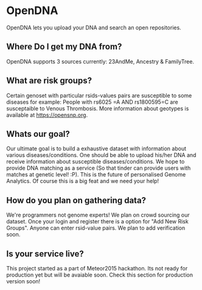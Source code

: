 # OpenDNA

OpenDNA lets you upload your DNA and search an open repositories.  
  
## Where Do I get my DNA from?
OpenDNA supports 3 sources currently: 23AndMe, Ancestry & FamilyTree.

## What are risk groups?
Certain genoset with particular rsids-values pairs are susceptible to some diseases for example: People with 
rs6025 =A AND rs1800595=C are susceptaible to Venous Thrombosis.
More information about geotypes is available at https://opensnp.org.  

## Whats our goal?
Our ultimate goal is to build a exhaustive dataset with information about various diseases/conditions. One should be able to upload his/her DNA and receive information about susceptible diseases/conditions. We hope to provide DNA matching as a service (So that tinder can provide users with matches at genetic level! :P). This is the future of personalised Genome Analytics. Of course this is a big feat and we need your help!

## How do you plan on gathering data?
We're programmers not genome experts! We plan on crowd sourcing our dataset. Once your login and register there is a option for "Add New Risk Groups". Anyone can enter rsid-value pairs. We plan to add verification soon.

## Is your service live?
This project started as a part of Meteor2015 hackathon. Its not ready for production yet but will be avaiable soon. Check this section for production version soon!

